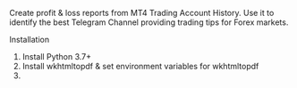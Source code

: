 Create profit & loss reports from MT4 Trading Account History. Use it to identify the best Telegram Channel providing trading tips for Forex markets.



Installation
1. Install Python 3.7+
2. Install wkhtmltopdf & set environment variables for wkhtmltopdf
3. 
